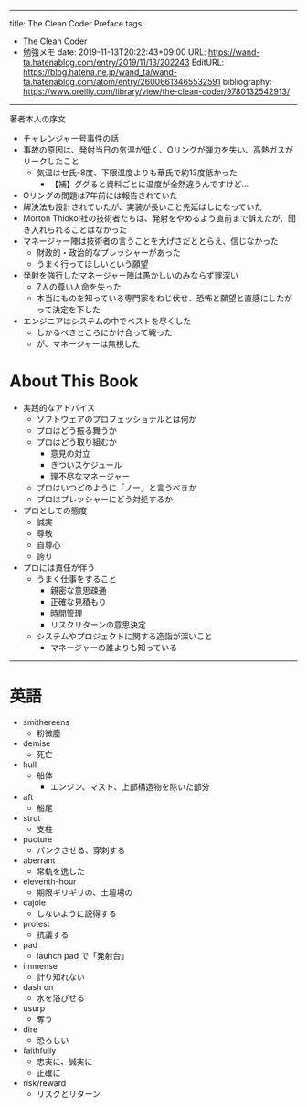 ---
title: The Clean Coder Preface
tags:
- The Clean Coder
- 勉強メモ
date: 2019-11-13T20:22:43+09:00
URL: https://wand-ta.hatenablog.com/entry/2019/11/13/202243
EditURL: https://blog.hatena.ne.jp/wand_ta/wand-ta.hatenablog.com/atom/entry/26006613465532591
bibliography: https://www.oreilly.com/library/view/the-clean-coder/9780132542913/
----------------------------------------

著者本人の序文

- チャレンジャー号事件の話
- 事故の原因は、発射当日の気温が低く、Oリングが弾力を失い、高熱ガスがリークしたこと
    - 気温はセ氏-8度、下限温度よりも華氏で約13度低かった
        - 【補】ググると資料ごとに温度が全然違うんですけど…
- Oリングの問題は7年前には報告されていた
- 解決法も設計されていたが、実装が長いこと先延ばしになっていた
- Morton Thiokol社の技術者たちは、発射をやめるよう直前まで訴えたが、聞き入れられることはなかった
- マネージャー陣は技術者の言うことを大げさだととらえ、信じなかった
    - 財政的・政治的なプレッシャーがあった
    - うまく行ってほしいという願望
- 発射を強行したマネージャー陣は愚かしいのみならず罪深い
    - 7人の尊い人命を失った
    - 本当にものを知っている専門家をねじ伏せ、恐怖と願望と直感にしたがって決定を下した
- エンジニアはシステムの中でベストを尽くした
    - しかるべきところにかけ合って戦った
    - が、マネージャーは無視した


# About This Book

- 実践的なアドバイス
    - ソフトウェアのプロフェッショナルとは何か
    - プロはどう振る舞うか
    - プロはどう取り組むか
        - 意見の対立
        - きついスケジュール
        - 理不尽なマネージャー
    - プロはいつどのように「ノー」と言うべきか
    - プロはプレッシャーにどう対処するか
- プロとしての態度
    - 誠実
    - 尊敬
    - 自尊心
    - 誇り
- プロには責任が伴う
    - うまく仕事をすること
        - 親密な意思疎通
        - 正確な見積もり
        - 時間管理
        - リスクリターンの意思決定
    - システムやプロジェクトに関する造詣が深いこと
        - マネージャーの誰よりも知っている

----------------------------------------

# 英語

- smithereens
    - 粉微塵
- demise
    - 死亡
- hull
    - 船体
        - エンジン、マスト、上部構造物を除いた部分
- aft
    - 船尾
- strut
    - 支柱
- pucture
    - パンクさせる、穿刺する
- aberrant
    - 常軌を逸した
- eleventh-hour
    - 期限ギリギリの、土壇場の
- cajole
    - しないように説得する
- protest
    - 抗議する
- pad
    - lauhch pad で「発射台」
- immense
    - 計り知れない
- dash on
    - 水を浴びせる
- usurp
    - 奪う
- dire
    - 恐ろしい
- faithfully
    - 忠実に、誠実に
    - 正確に
- risk/reward
    - リスクとリターン
